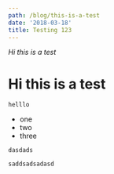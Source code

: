 ```yaml
---
path: /blog/this-is-a-test
date: '2018-03-18'
title: Testing 123
---
```

_Hi this is a test_

# Hi this is a test

```
helllo
```

* one
* two 
* three


```
dasdads
```

`saddsadsadasd`
